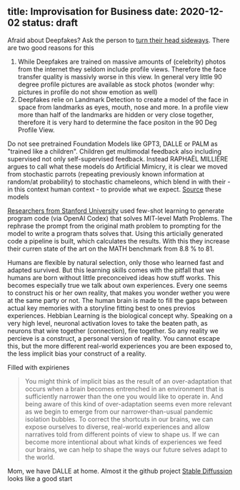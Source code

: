title: Improvisation for Business
date: 2020-12-02
status: draft
---


Afraid about Deepfakes? Ask the person to [turn their head sideways](https://metaphysic.ai/to-uncover-a-deepfake-video-call-ask-the-caller-to-turn-sideways/). 
There are two good reasons for this 
1. While Deepfakes are trained on massive amounts of (celebrity) photos from the internet they seldom include profile views. Therefore the face transfer quality is massivly worse in this view. In general very little 90 degree profile pictures are available as stock photos (wonder why: pictures in profile do not show emotion as well)
2. Deepfakes relie on Landmark Detection to create a model of the face in space from landmarks as eyes, mouth, nose and more. In a profile view more than half of the landmarks are hidden or very close together, therefore it is very hard to determine the face positon in the 90 Deg Profile View.


Do not see pretrained Foundation Models like GPT3, DALLE or PALM as "trained like a children". Children get multimodal feedback also including supervised not only self-supervised feedback. Instead RAPHAËL MILLIÈRE argues to call what these models do Artificial Mimicry, it is clear we moved from stochastic parrots (repeating previously known information at random/at probability) to stochastic chameleons, which blend in with their - in this context human context - to provide what we expect.
[Source](https://nautil.us/moving-beyond-mimicry-in-artificial-intelligence-21015/)
 these models 


 [Researchers from Stanford University](https://www.pnas.org/doi/10.1073/pnas.2123433119) used few-shot learning to generate program code (via OpenAI Codex) that solves MIT-level Math Problems. The rephrase the prompt from the original math problem to prompting for the model to write a program thats solves that. Using this articially generated code a pipeline is built, which calculates the results. With this they increase their curren state of the art on the MATH benchmark from 8.8 % to 81.


Humans are flexible by natural selection, only those who learned fast and adapted survived. But this learning skills comes with the pitfall that we humans are born without little preconceived ideas how stuff works. This becomes especially true we talk about own experiences. Every one seems to construct his or her own reality, that makes you wonder wether you were at the same party or not. The human brain is made to fill the gaps between actual key memories with a storyline fitting best to ones previos experiences. Hebbian Learning is the biological concept why. Speaking on a very high level, neuronal activation loves to take the beaten path, as neurons that wire together (connection), fire together. So any reality we percieve is a construct, a personal version of reality. You cannot escape this, but the more different real-world experiences you are been exposed to, the less implicit bias your construct of a reality. 

Filled with expirienes

> You might think of implicit bias as the result of an over-adaptation that occurs when a brain becomes entrenched in an environment that is sufficiently narrower than the one you would like to operate in. And being aware of this kind of over-adaptation seems even more relevant as we begin to emerge from our narrower-than-usual pandemic isolation bubbles. To correct the shortcuts in our brains, we can expose ourselves to diverse, real-world experiences and allow narratives told from different points of view to shape us. If we can become more intentional about what kinds of experiences we feed our brains, we can help to shape the ways our future selves adapt to the world.


Mom, we have DALLE at home. Almost it the github project [Stable Diffussion](https://github.com/CompVis/stable-diffusion) looks like a good start 
